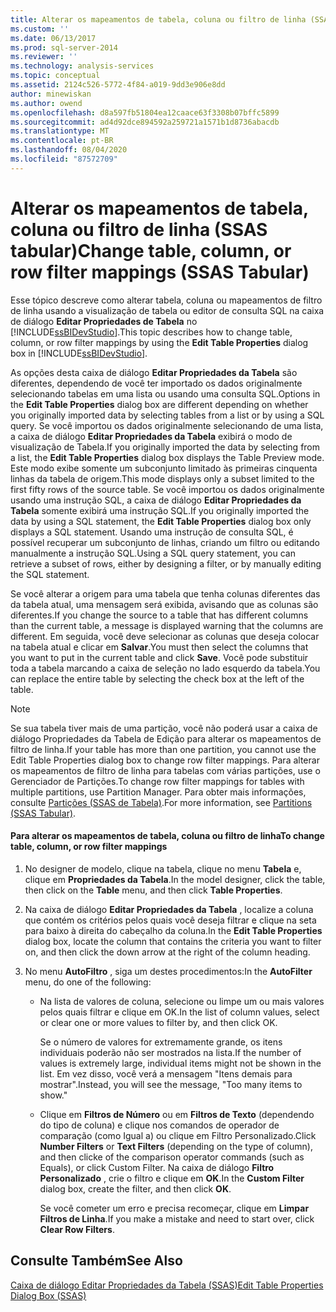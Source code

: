 ```yaml
---
title: Alterar os mapeamentos de tabela, coluna ou filtro de linha (SSAS tabular) | Microsoft Docs
ms.custom: ''
ms.date: 06/13/2017
ms.prod: sql-server-2014
ms.reviewer: ''
ms.technology: analysis-services
ms.topic: conceptual
ms.assetid: 2124c526-5772-4f84-a019-9dd3e906e8dd
author: minewiskan
ms.author: owend
ms.openlocfilehash: d8a597fb51804ea12caace63f3308b07bffc5899
ms.sourcegitcommit: ad4d92dce894592a259721a1571b1d8736abacdb
ms.translationtype: MT
ms.contentlocale: pt-BR
ms.lasthandoff: 08/04/2020
ms.locfileid: "87572709"
---
```

# <a name="change-table-column-or-row-filter-mappings-ssas-tabular"></a><span data-ttu-id="edca3-102">Alterar os mapeamentos de tabela, coluna ou filtro de linha (SSAS tabular)</span><span class="sxs-lookup"><span data-stu-id="edca3-102">Change table, column, or row filter mappings (SSAS Tabular)</span></span>
  <span data-ttu-id="edca3-103">Esse tópico descreve como alterar tabela, coluna ou mapeamentos de filtro de linha usando a visualização de tabela ou editor de consulta SQL na caixa de diálogo **Editar Propriedades de Tabela** no [!INCLUDE[ssBIDevStudio](../../includes/ssbidevstudio-md.md)].</span><span class="sxs-lookup"><span data-stu-id="edca3-103">This topic describes how to change table, column, or row filter mappings by using the **Edit Table Properties** dialog box in [!INCLUDE[ssBIDevStudio](../../includes/ssbidevstudio-md.md)].</span></span>  
  
 <span data-ttu-id="edca3-104">As opções desta caixa de diálogo **Editar Propriedades da Tabela** são diferentes, dependendo de você ter importado os dados originalmente selecionando tabelas em uma lista ou usando uma consulta SQL.</span><span class="sxs-lookup"><span data-stu-id="edca3-104">Options in the **Edit Table Properties** dialog box are different depending on whether you originally imported data by selecting tables from a list or by using a SQL query.</span></span> <span data-ttu-id="edca3-105">Se você importou os dados originalmente selecionando de uma lista, a caixa de diálogo **Editar Propriedades da Tabela** exibirá o modo de visualização de Tabela.</span><span class="sxs-lookup"><span data-stu-id="edca3-105">If you originally imported the data by selecting from a list, the **Edit Table Properties** dialog box displays the Table Preview mode.</span></span> <span data-ttu-id="edca3-106">Este modo exibe somente um subconjunto limitado às primeiras cinquenta linhas da tabela de origem.</span><span class="sxs-lookup"><span data-stu-id="edca3-106">This mode displays only a subset limited to the first fifty rows of the source table.</span></span> <span data-ttu-id="edca3-107">Se você importou os dados originalmente usando uma instrução SQL, a caixa de diálogo **Editar Propriedades da Tabela** somente exibirá uma instrução SQL.</span><span class="sxs-lookup"><span data-stu-id="edca3-107">If you originally imported the data by using a SQL statement, the **Edit Table Properties** dialog box only displays a SQL statement.</span></span> <span data-ttu-id="edca3-108">Usando uma instrução de consulta SQL, é possível recuperar um subconjunto de linhas, criando um filtro ou editando manualmente a instrução SQL.</span><span class="sxs-lookup"><span data-stu-id="edca3-108">Using a SQL query statement, you can retrieve a subset of rows, either by designing a filter, or by manually editing the SQL statement.</span></span>  
  
 <span data-ttu-id="edca3-109">Se você alterar a origem para uma tabela que tenha colunas diferentes das da tabela atual, uma mensagem será exibida, avisando que as colunas são diferentes.</span><span class="sxs-lookup"><span data-stu-id="edca3-109">If you change the source to a table that has different columns than the current table, a message is displayed warning that the columns are different.</span></span> <span data-ttu-id="edca3-110">Em seguida, você deve selecionar as colunas que deseja colocar na tabela atual e clicar em **Salvar**.</span><span class="sxs-lookup"><span data-stu-id="edca3-110">You must then select the columns that you want to put in the current table and click **Save**.</span></span> <span data-ttu-id="edca3-111">Você pode substituir toda a tabela marcando a caixa de seleção no lado esquerdo da tabela.</span><span class="sxs-lookup"><span data-stu-id="edca3-111">You can replace the entire table by selecting the check box at the left of the table.</span></span>  
  
> [!NOTE]  
>  <span data-ttu-id="edca3-112">Se sua tabela tiver mais de uma partição, você não poderá usar a caixa de diálogo Propriedades da Tabela de Edição para alterar os mapeamentos de filtro de linha.</span><span class="sxs-lookup"><span data-stu-id="edca3-112">If your table has more than one partition, you cannot use the Edit Table Properties dialog box to change row filter mappings.</span></span> <span data-ttu-id="edca3-113">Para alterar os mapeamentos de filtro de linha para tabelas com várias partições, use o Gerenciador de Partições.</span><span class="sxs-lookup"><span data-stu-id="edca3-113">To change row filter mappings for tables with multiple partitions, use Partition Manager.</span></span> <span data-ttu-id="edca3-114">Para obter mais informações, consulte [Partições &#40;SSAS de Tabela&#41;](partitions-ssas-tabular.md).</span><span class="sxs-lookup"><span data-stu-id="edca3-114">For more information, see [Partitions &#40;SSAS Tabular&#41;](partitions-ssas-tabular.md).</span></span>  
  
#### <a name="to-change-table-column-or-row-filter-mappings"></a><span data-ttu-id="edca3-115">Para alterar os mapeamentos de tabela, coluna ou filtro de linha</span><span class="sxs-lookup"><span data-stu-id="edca3-115">To change table, column, or row filter mappings</span></span>  
  
1.  <span data-ttu-id="edca3-116">No designer de modelo, clique na tabela, clique no menu **Tabela** e, clique em **Propriedades da Tabela**.</span><span class="sxs-lookup"><span data-stu-id="edca3-116">In the model designer, click the table, then click on the **Table** menu, and then click **Table Properties**.</span></span>  
  
2.  <span data-ttu-id="edca3-117">Na caixa de diálogo **Editar Propriedades da Tabela** , localize a coluna que contém os critérios pelos quais você deseja filtrar e clique na seta para baixo à direita do cabeçalho da coluna.</span><span class="sxs-lookup"><span data-stu-id="edca3-117">In the **Edit Table Properties** dialog box, locate the column that contains the criteria you want to filter on, and then click the down arrow at the right of the column heading.</span></span>  
  
3.  <span data-ttu-id="edca3-118">No menu **AutoFiltro** , siga um destes procedimentos:</span><span class="sxs-lookup"><span data-stu-id="edca3-118">In the **AutoFilter** menu, do one of the following:</span></span>  
  
    -   <span data-ttu-id="edca3-119">Na lista de valores de coluna, selecione ou limpe um ou mais valores pelos quais filtrar e clique em OK.</span><span class="sxs-lookup"><span data-stu-id="edca3-119">In the list of column values, select or clear one or more values to filter by, and then click OK.</span></span>  
  
         <span data-ttu-id="edca3-120">Se o número de valores for extremamente grande, os itens individuais poderão não ser mostrados na lista.</span><span class="sxs-lookup"><span data-stu-id="edca3-120">If the number of values is extremely large, individual items might not be shown in the list.</span></span> <span data-ttu-id="edca3-121">Em vez disso, você verá a mensagem "Itens demais para mostrar".</span><span class="sxs-lookup"><span data-stu-id="edca3-121">Instead, you will see the message, "Too many items to show."</span></span>  
  
    -   <span data-ttu-id="edca3-122">Clique em **Filtros de Número** ou em **Filtros de Texto** (dependendo do tipo de coluna) e clique nos comandos de operador de comparação (como Igual a) ou clique em Filtro Personalizado.</span><span class="sxs-lookup"><span data-stu-id="edca3-122">Click **Number Filters** or **Text Filters** (depending on the type of column), and then clicke of the comparison operator commands (such as Equals), or click Custom Filter.</span></span> <span data-ttu-id="edca3-123">Na caixa de diálogo **Filtro Personalizado** , crie o filtro e clique em **OK**.</span><span class="sxs-lookup"><span data-stu-id="edca3-123">In the **Custom Filter** dialog box, create the filter, and then click **OK**.</span></span>  
  
         <span data-ttu-id="edca3-124">Se você cometer um erro e precisa recomeçar, clique em **Limpar Filtros de Linha**.</span><span class="sxs-lookup"><span data-stu-id="edca3-124">If you make a mistake and need to start over, click **Clear Row Filters**.</span></span>  
  
## <a name="see-also"></a><span data-ttu-id="edca3-125">Consulte Também</span><span class="sxs-lookup"><span data-stu-id="edca3-125">See Also</span></span>  
 [<span data-ttu-id="edca3-126">Caixa de diálogo Editar Propriedades da Tabela &#40;SSAS&#41;</span><span class="sxs-lookup"><span data-stu-id="edca3-126">Edit Table Properties Dialog Box &#40;SSAS&#41;</span></span>](../edit-table-properties-dialog-box-ssas.md)  
  
  
